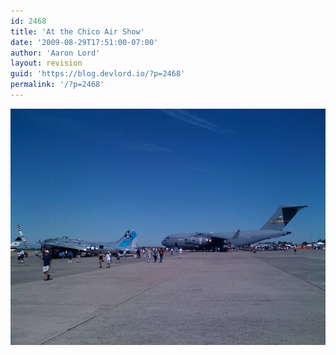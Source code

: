```yaml
---
id: 2468
title: 'At the Chico Air Show'
date: '2009-08-29T17:51:00-07:00'
author: 'Aaron Lord'
layout: revision
guid: 'https://blog.devlord.io/?p=2468'
permalink: '/?p=2468'
---
```


<p class="mobile-photo"><a href="/assets/img/2011/10/photo-729754.jpg"><img src="/assets/img/2011/10/photo-729754.jpg?w=300" border="0" alt="" /></a></p><div class="blogger-post-footer"><img width='1' height='1' src="/at-the-chico-air-show/"' /></div>
